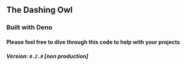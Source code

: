 ## The Dashing Owl

### Built with Deno

#### Please feel free to dive through this code to help with your projects

##### Version: `0.2.0` [non production]
